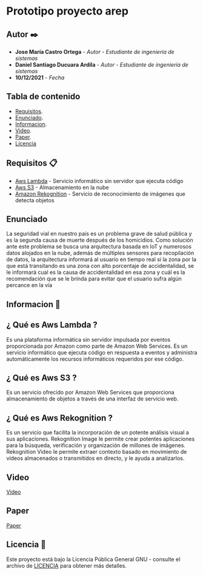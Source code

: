 # Prototipo proyecto arep




## Autor ✒️


* **Jose María Castro Ortega** - *Autor*  - *Estudiante de ingeniería de sistemas*
* **Daniel Santiago Ducuara Ardila** - *Autor*  - *Estudiante de ingeniería de sistemas*
* **10/12/2021** - *Fecha* 


## Tabla de contenido

- [Requisitos](#requisitos-).
- [Enunciado](#enunciado).
- [Informacion](#Informacion-).
- [Video](#Video-).
- [Paper](#Paper-).
- [Licencia](#licencia-)



## Requisitos 📋
* [Aws Lambda](https://aws.amazon.com/) -  Servicio informático sin servidor que ejecuta código
* [Aws S3](https://aws.amazon.com/) - Almacenamiento en la nube
* [Amazon Rekognition](https://aws.amazon.com/) - Servicio de reconocimiento de imágenes que detecta objetos

## Enunciado


La seguridad vial en nuestro país es un problema grave de salud pública y es la segunda causa de muerte después de los homicidios. Como solución ante este problema se busca una arquitectura basada en IoT y numerosos datos alojados en la nube, además de múltiples sensores para recopilación de datos, la arquitectura informará al usuario en tiempo real si la zona por la que está transitando es una zona con alto porcentaje de accidentalidad, se le informará cual es la causa de accidentalidad en esa zona y cuál es la recomendación que se le brinda para evitar que el usuario sufra algún percance en la vía 

## Informacion 🚀

## ¿ Qué es Aws Lambda ?

Es una plataforma informática sin servidor impulsada por eventos proporcionada por Amazon como parte de Amazon Web Services. Es un servicio informático que ejecuta código en respuesta a eventos y administra automáticamente los recursos informáticos requeridos por ese código.

## ¿ Qué es Aws S3 ?

Es un servicio ofrecido por Amazon Web Services que proporciona almacenamiento de objetos a través de una interfaz de servicio web.


## ¿ Qué es Aws Rekognition ?

Es un servicio que facilita la incorporación de un potente análisis visual a sus aplicaciones. Rekognition Image le permite crear potentes aplicaciones para la búsqueda, verificación y organización de millones de imágenes. Rekognition Video le permite extraer contexto basado en movimiento de vídeos almacenados o transmitidos en directo, y le ayuda a analizarlos.

## Video

[Video](https://www.youtube.com/watch?v=zb6GUQZuZpY)


## Paper

[Paper](https://github.com/Jose1102/PROTOTIPO_AREP/blob/main/Proyecto%20Arquitectura%20empresarial%20Jose%20Castro-Daniel%20Ducuara/Proyecto_Arep.pdf)
## Licencia 📌

Este proyecto está bajo la Licencia Pública General GNU - consulte el archivo de [LICENCIA](https://github.com/Jose1102/PROTOTIPO_AREP/blob/main/LICENSE.txt) para obtener más detalles.

